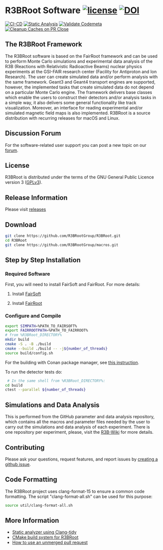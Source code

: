 # R3BRoot Software [![license](https://alfa-ci.gsi.de/shields/badge/license-GPL--3.0-orange.svg)](COPYRIGHT) [![DOI](https://zenodo.org/badge/DOI/10.5281/zenodo.5549469.svg)](https://doi.org/10.5281/zenodo.5549469)

[![CI-CD](https://github.com/R3BRootGroup/R3BRoot/actions/workflows/main.yml/badge.svg)](https://github.com/R3BRootGroup/R3BRoot/actions/workflows/main.yml) [![Static Analysis](https://github.com/R3BRootGroup/R3BRoot/actions/workflows/static_analysis.yml/badge.svg)](https://github.com/R3BRootGroup/R3BRoot/actions/workflows/static_analysis.yml) [![Validate Codemeta](https://github.com/R3BRootGroup/R3BRoot/actions/workflows/codemeta_validate.yaml/badge.svg)](https://github.com/R3BRootGroup/R3BRoot/actions/workflows/codemeta_validate.yaml) [![Cleanup Caches on PR Close](https://github.com/R3BRootGroup/R3BRoot/actions/workflows/cleanup_cache.yml/badge.svg)](https://github.com/R3BRootGroup/R3BRoot/actions/workflows/cleanup_cache.yml)

## The R3BRoot Framework

The R3BRoot software is based on the FairRoot framework and can be used to perform Monte Carlo simulations and experimental data analysis of the R3B (Reactions with Relativistic Radioactive Beams) nuclear physics experiments at the GSI-FAIR research center (Facility for Antiproton and Ion Research). The user can create simulated data and/or perform analysis with the same framework. Geant3 and Geant4 transport engines are supported, however, the implemented tasks that create simulated data do not depend on a particular Monte Carlo engine. The framework delivers base classes which enable the users to construct their detectors and/or analysis tasks in a simple way, it also delivers some general functionality like track visualization. Moreover, an interface for reading experimental and/or simulated magnetic field maps is also implemented. R3BRoot is a source distribution with recurring releases for macOS and Linux.

## Discussion Forum

For the software-related user support you can post a new topic on our [forum](https://forum.gsi.de/index.php?t=index&cat=40&).

## License

R3BRoot is distributed under the terms of the GNU General Public Licence version 3 ([GPLv3](https://github.com/R3BRootGroup/R3BRoot/blob/dev/LICENSE)).

## Release Information

Please visit [releases](https://github.com/R3BRootGroup/R3BRoot/releases)

## Download

~~~bash
git clone https://github.com/R3BRootGroup/R3BRoot.git
cd R3BRoot
git clone https://github.com/R3BRootGroup/macros.git
~~~

## Step by Step Installation

### Required Software

First, you will need to install FairSoft and FairRoot. For more details:

1. Install [FairSoft](https://github.com/FairRootGroup/FairSoft)

2. Install [FairRoot](http://fairroot.gsi.de)

### Configure and Compile

~~~bash
export SIMPATH=%PATH_TO_FAIRSOFT%
export FAIRROOTPATH=%PATH_TO_FAIRROOT%
# from %R3BRoot_DIRECTORY%
mkdir build
cmake -S . -B ./build
cmake --build ./build -- -j${number_of_threads}
source build/config.sh
~~~

For the building with Conan package manager, see [this instruction](doc/conan_usage.md).

To run the detector tests do:

~~~bash
 # In the same shell from %R3BRoot_DIRECTORY%:
cd build
ctest --parallel ${number_of_threads}
~~~

## Simulations and Data Analysis

This is performed from the GitHub parameter and data analysis repository, which contains all the macros and parameter files needed by the user to carry out the simulations and data analysis of each experiment. There is one repository per experiment, please, visit the [R3B-Wiki](https://wiki.r3b-nustar.de) for more details.

## Contributing

Please ask your questions, request features, and report issues by [creating a github issue](https://github.com/R3BRootGroup/R3BRoot/issues/new/choose).

## Code Formatting

The R3BRoot project uses clang-format-15 to ensure a common code formatting. The script "clang-format-all.sh" can be used for this purpose: 
~~~bash
source util/clang-format-all.sh
~~~

## More Information

* [Static analyzer using Clang-tidy](config/clang_tidy/README.md)
* [CMake build system for R3BRoot](doc/cmake_usage.md)
* [How to use an unmerged pull request](doc/git_usage.md#fetch-the-update-from-an-unmerged-pull-request-pr)
